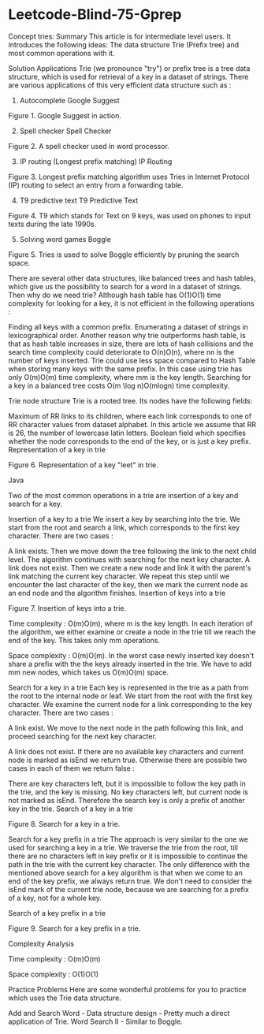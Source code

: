 # Leetcode-Blind-75-Gprep
Concept tries:
Summary
This article is for intermediate level users. It introduces the following ideas: The data structure Trie (Prefix tree) and most common operations with it.

Solution
Applications
Trie (we pronounce "try") or prefix tree is a tree data structure, which is used for retrieval of a key in a dataset of strings. There are various applications of this very efficient data structure such as :

1. Autocomplete
Google Suggest

Figure 1. Google Suggest in action.

2. Spell checker
Spell Checker

Figure 2. A spell checker used in word processor.

3. IP routing (Longest prefix matching)
IP Routing

Figure 3. Longest prefix matching algorithm uses Tries in Internet Protocol (IP) routing to select an entry from a forwarding table.

4. T9 predictive text
T9 Predictive Text

Figure 4. T9 which stands for Text on 9 keys, was used on phones to input texts during the late 1990s.

5. Solving word games
Boggle

Figure 5. Tries is used to solve Boggle efficiently by pruning the search space.

There are several other data structures, like balanced trees and hash tables, which give us the possibility to search for a word in a dataset of strings. Then why do we need trie? Although hash table has O(1)O(1) time complexity for looking for a key, it is not efficient in the following operations :

Finding all keys with a common prefix.
Enumerating a dataset of strings in lexicographical order.
Another reason why trie outperforms hash table, is that as hash table increases in size, there are lots of hash collisions and the search time complexity could deteriorate to O(n)O(n), where nn is the number of keys inserted. Trie could use less space compared to Hash Table when storing many keys with the same prefix. In this case using trie has only O(m)O(m) time complexity, where mm is the key length. Searching for a key in a balanced tree costs O(m \log n)O(mlogn) time complexity.

Trie node structure
Trie is a rooted tree. Its nodes have the following fields:

Maximum of RR links to its children, where each link corresponds to one of RR character values from dataset alphabet. In this article we assume that RR is 26, the number of lowercase latin letters.
Boolean field which specifies whether the node corresponds to the end of the key, or is just a key prefix.
Representation of a key in trie

Figure 6. Representation of a key "leet" in trie.

Java


Two of the most common operations in a trie are insertion of a key and search for a key.

Insertion of a key to a trie
We insert a key by searching into the trie. We start from the root and search a link, which corresponds to the first key character. There are two cases :

A link exists. Then we move down the tree following the link to the next child level. The algorithm continues with searching for the next key character.
A link does not exist. Then we create a new node and link it with the parent's link matching the current key character. We repeat this step until we encounter the last character of the key, then we mark the current node as an end node and the algorithm finishes.
Insertion of keys into a trie

Figure 7. Insertion of keys into a trie.



Time complexity : O(m)O(m), where m is the key length.
In each iteration of the algorithm, we either examine or create a node in the trie till we reach the end of the key. This takes only mm operations.

Space complexity : O(m)O(m).
In the worst case newly inserted key doesn't share a prefix with the the keys already inserted in the trie. We have to add mm new nodes, which takes us O(m)O(m) space.

Search for a key in a trie
Each key is represented in the trie as a path from the root to the internal node or leaf. We start from the root with the first key character. We examine the current node for a link corresponding to the key character. There are two cases :

A link exist. We move to the next node in the path following this link, and proceed searching for the next key character.

A link does not exist. If there are no available key characters and current node is marked as isEnd we return true. Otherwise there are possible two cases in each of them we return false :

There are key characters left, but it is impossible to follow the key path in the trie, and the key is missing.
No key characters left, but current node is not marked as isEnd. Therefore the search key is only a prefix of another key in the trie.
Search of a key in a trie

Figure 8. Search for a key in a trie.


Search for a key prefix in a trie
The approach is very similar to the one we used for searching a key in a trie. We traverse the trie from the root, till there are no characters left in key prefix or it is impossible to continue the path in the trie with the current key character. The only difference with the mentioned above search for a key algorithm is that when we come to an end of the key prefix, we always return true. We don't need to consider the isEnd mark of the current trie node, because we are searching for a prefix of a key, not for a whole key.

Search of a key prefix in a trie

Figure 9. Search for a key prefix in a trie.


Complexity Analysis

Time complexity : O(m)O(m)

Space complexity : O(1)O(1)

Practice Problems
Here are some wonderful problems for you to practice which uses the Trie data structure.

Add and Search Word - Data structure design - Pretty much a direct application of Trie.
Word Search II - Similar to Boggle.

